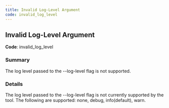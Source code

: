 ```yaml
---
title: Invalid Log-Level Argument
code: invalid_log_level
---
```


## Invalid Log-Level Argument

**Code**: invalid_log_level

### Summary

The log level passed to the --log-level flag is not supported.

### Details

The log level passed to the --log-level flag is not currently supported by the tool.
The following are supported: none, debug, info(default), warn.

